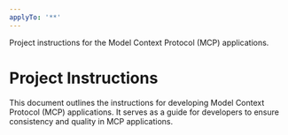 ```yaml
---
applyTo: '**'
---
```

Project instructions for the Model Context Protocol (MCP) applications.

# Project Instructions

This document outlines the instructions for developing Model Context Protocol (MCP) applications. It serves as a guide for developers to ensure consistency and quality in MCP applications.
